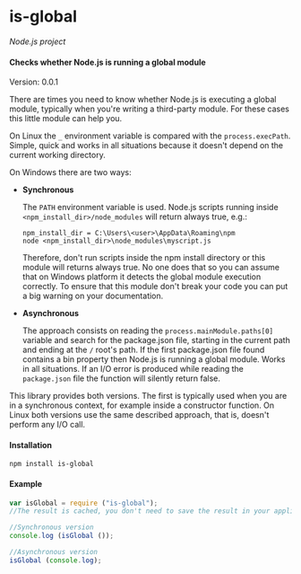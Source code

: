 is-global
=========

_Node.js project_

#### Checks whether Node.js is running a global module ####

Version: 0.0.1

There are times you need to know whether Node.js is executing a global module, typically when you're writing a third-party module. For these cases this little module can help you.

On Linux the `_` environment variable is compared with the `process.execPath`. Simple, quick and works in all situations because it doesn't depend on the current working directory.

On Windows there are two ways:

* __Synchronous__

	The `PATH` environment variable is used. Node.js scripts running inside `<npm_install_dir>/node_modules` will return always true, e.g.:

	```
	npm_install_dir = C:\Users\<user>\AppData\Roaming\npm
	node <npm_install_dir>\node_modules\myscript.js
	```

	Therefore, don't run scripts inside the npm install directory or this module will returns always true. No one does that so you can assume that on Windows platform it detects the global module execution correctly. To ensure that this module don't break your code you can put a big warning on your documentation.

* __Asynchronous__

	The approach consists on reading the `process.mainModule.paths[0]` variable and search for the package.json file, starting in the current path and ending at the `/` root's path. If the first package.json file found contains a bin property then Node.js is running a global module. Works in all situations. If an I/O error is produced while reading the `package.json` file the function will silently return false.

This library provides both versions. The first is typically used when you are in a synchronous context, for example inside a constructor function. On Linux both versions use the same described approach, that is, doesn't perform any I/O call.

#### Installation ####

```
npm install is-global
```

#### Example ####

```javascript
var isGlobal = require ("is-global");
//The result is cached, you don't need to save the result in your application

//Synchronous version
console.log (isGlobal ());

//Asynchronous version
isGlobal (console.log);
```